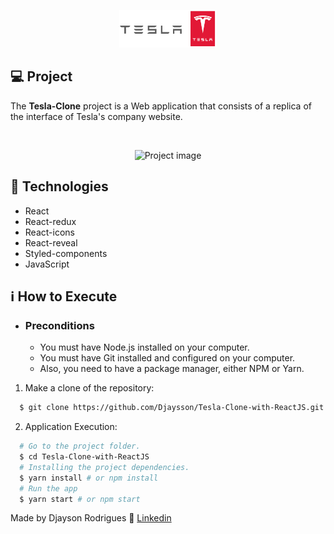 <p align="center">
    <img alt="Logo" src="./public/images/logo-tesla.png" height="60px" />   
</p>

## 💻 Project

The **Tesla-Clone** project is a Web application that consists of a replica of the interface of Tesla's company website.

<br/>

<p align="center">
    <img alt="Project image"  src="./public/images/layout.png" width="800px" />
</p>

## 🚀 Technologies

- React
- React-redux
- React-icons
- React-reveal
- Styled-components
- JavaScript

## ℹ️ How to Execute

- ### **Preconditions**
  - You must have Node.js installed on your computer.
  - You must have Git installed and configured on your computer.
  - Also, you need to have a package manager, either NPM or Yarn.

1. Make a clone of the repository:

```sh
  $ git clone https://github.com/Djaysson/Tesla-Clone-with-ReactJS.git
```

2. Application Execution:

```sh
  # Go to the project folder.
  $ cd Tesla-Clone-with-ReactJS
  # Installing the project dependencies.
  $ yarn install # or npm install
  # Run the app
  $ yarn start # or npm start
```

Made by Djayson Rodrigues 👋 [Linkedin](https://www.linkedin.com/in/djaysonrodrigues/)
